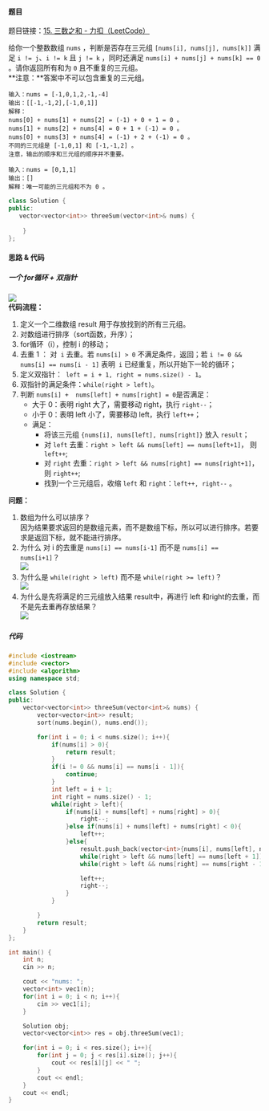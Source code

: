 <h4 id="vL59j">题目</h4>

题目链接：[15. 三数之和 - 力扣（LeetCode）](https://leetcode.cn/problems/3sum/description/)

给你一个整数数组 `nums` ，判断是否存在三元组 `[nums[i], nums[j], nums[k]]` 满足 `i != j`、`i != k` 且 `j != k` ，同时还满足 `nums[i] + nums[j] + nums[k] == 0` 。请你返回所有和为 `0` 且不重复的三元组。  
**注意：**答案中不可以包含重复的三元组。

```plain
输入：nums = [-1,0,1,2,-1,-4]
输出：[[-1,-1,2],[-1,0,1]]
解释：
nums[0] + nums[1] + nums[2] = (-1) + 0 + 1 = 0 。
nums[1] + nums[2] + nums[4] = 0 + 1 + (-1) = 0 。
nums[0] + nums[3] + nums[4] = (-1) + 2 + (-1) = 0 。
不同的三元组是 [-1,0,1] 和 [-1,-1,2] 。
注意，输出的顺序和三元组的顺序并不重要。
```

```plain
输入：nums = [0,1,1]
输出：[]
解释：唯一可能的三元组和不为 0 。
```

```cpp
class Solution {
public:
   vector<vector<int>> threeSum(vector<int>& nums) {
        
    }
};
```



<h4 id="A3DHe">思路 & 代码</h4>
<h5 id="tzQsg">一个 for循环 + 双指针</h5>

![](http://cdn.notes.kamacoder.com/10a54255-6654-4f04-826d-8de72bb0642a.png)  
**代码流程：**

1. 定义一个二维数组 result 用于存放找到的所有三元组。
2. 对数组进行排序（sort函数，升序）；
3. for循环（i），控制 i 的移动；
4. 去重 1 ： 对` i` 去重。若 `nums[i] > 0` 不满足条件，返回；若 `i != 0 && nums[i] == nums[i - 1]` 表明` i` 已经重复，所以开始下一轮的循环；
5. 定义双指针：` left = i + 1, right = nums.size() - 1`。
6. 双指针的满足条件：`while(right > left)`。
7. 判断 `nums[i] +  nums[left] + nums[right] = 0`是否满足：
    - 大于 0：表明 right 大了，需要移动 right，执行 `right--`；
    - 小于 0：表明 left 小了，需要移动 left，执行 `left++`；
    - 满足：
        * 将该三元组 `{nums[i], nums[left], nums[right]}` 放入 `result`；
        * 对 `left` 去重：`right > left && nums[left] == nums[left+1]`， 则 `left++`;
        * 对 `right` 去重：`right > left && nums[right] == nums[right+1]`， 则 `right++`;
        * 找到一个三元组后，收缩 `left` 和 `right`：`left++, right--` 。

**问题：**

1. 数组为什么可以排序？  
因为结果要求返回的是数组元素，而不是数组下标，所以可以进行排序。若要求是返回下标，就不能进行排序。
2. 为什么 对 i 的去重是 `nums[i] == nums[i-1]` 而不是 `nums[i] == nums[i+1]`？  
![](http://cdn.notes.kamacoder.com/7aec0a11-a08c-4998-a2dc-bf9c3a503bb8.png)
3. 为什么是 `while(right > left)` 而不是 `while(right >= left)`？  
![](http://cdn.notes.kamacoder.com/559081d9-a4b4-4348-80a8-b882ffe92b4a.png)
4. 为什么是先将满足的三元组放入结果 result中，再进行 left 和right的去重，而不是先去重再存放结果？  
![](http://cdn.notes.kamacoder.com/9375f6a5-dc47-4d72-9229-2c3c709cef47.png)

<h5 id="jy1dy">代码</h5>

```cpp
#include <iostream>
#include <vector>
#include <algorithm>
using namespace std;

class Solution {
public:
    vector<vector<int>> threeSum(vector<int>& nums) {
        vector<vector<int>> result;
        sort(nums.begin(), nums.end());

        for(int i = 0; i < nums.size(); i++){
            if(nums[i] > 0){
                return result;
            }
            if(i != 0 && nums[i] == nums[i - 1]){
                continue;
            }
            int left = i + 1;
            int right = nums.size() - 1;
            while(right > left){
                if(nums[i] + nums[left] + nums[right] > 0){
                    right--;
                }else if(nums[i] + nums[left] + nums[right] < 0){
                    left++;
                }else{
                    result.push_back(vector<int>{nums[i], nums[left], nums[right]});
                    while(right > left && nums[left] == nums[left + 1]) left++;
                    while(right > left && nums[right] == nums[right - 1]) right--;

                    left++;
                    right--;
                }
            }

        }
        return result;
    }
};

int main() {
    int n;
    cin >> n;

    cout << "nums: ";
    vector<int> vec1(n);
    for(int i = 0; i < n; i++){
        cin >> vec1[i];
    }

    Solution obj;
    vector<vector<int>> res = obj.threeSum(vec1);

    for(int i = 0; i < res.size(); i++){
        for(int j = 0; j < res[i].size(); j++){
            cout << res[i][j] << " ";
        }
        cout << endl;
    }
    cout << endl;
}
```

